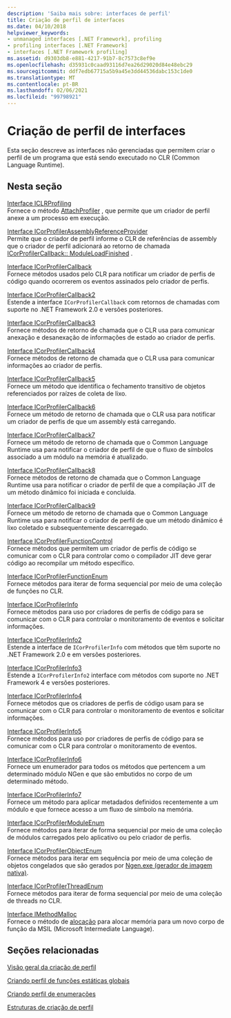 ```yaml
---
description: 'Saiba mais sobre: interfaces de perfil'
title: Criação de perfil de interfaces
ms.date: 04/10/2018
helpviewer_keywords:
- unmanaged interfaces [.NET Framework], profiling
- profiling interfaces [.NET Framework]
- interfaces [.NET Framework profiling]
ms.assetid: d9303db8-e881-4217-91b7-8c7573c8ef9e
ms.openlocfilehash: d35931c0caad93116d7ea26d29020d84e48ebc29
ms.sourcegitcommit: ddf7edb67715a5b9a45e3dd44536dabc153c1de0
ms.translationtype: MT
ms.contentlocale: pt-BR
ms.lasthandoff: 02/06/2021
ms.locfileid: "99798921"
---
```

# <a name="profiling-interfaces"></a>Criação de perfil de interfaces

Esta seção descreve as interfaces não gerenciadas que permitem criar o perfil de um programa que está sendo executado no CLR (Common Language Runtime).  
  
## <a name="in-this-section"></a>Nesta seção  

 [Interface ICLRProfiling](iclrprofiling-interface.md)  
 Fornece o método [AttachProfiler](iclrprofiling-attachprofiler-method.md) , que permite que um criador de perfil anexe a um processo em execução.  
  
 [Interface ICorProfilerAssemblyReferenceProvider](icorprofilerassemblyreferenceprovider-interface.md)  
 Permite que o criador de perfil informe o CLR de referências de assembly que o criador de perfil adicionará ao retorno de chamada [ICorProfilerCallback:: ModuleLoadFinished](icorprofilercallback-moduleloadfinished-method.md) .  
  
 [Interface ICorProfilerCallback](icorprofilercallback-interface.md)  
 Fornece métodos usados pelo CLR para notificar um criador de perfis de código quando ocorrerem os eventos assinados pelo criador de perfis.  
  
 [Interface ICorProfilerCallback2](icorprofilercallback2-interface.md)  
 Estende a interface `ICorProfilerCallback` com retornos de chamadas com suporte no .NET Framework 2.0 e versões posteriores.  
  
 [Interface ICorProfilerCallback3](icorprofilercallback3-interface.md)  
 Fornece métodos de retorno de chamada que o CLR usa para comunicar anexação e desanexação de informações de estado ao criador de perfis.  
  
 [Interface ICorProfilerCallback4](icorprofilercallback4-interface.md)  
 Fornece métodos de retorno de chamada que o CLR usa para comunicar informações ao criador de perfis.  
  
 [Interface ICorProfilerCallback5](icorprofilercallback5-interface.md)  
 Fornece um método que identifica o fechamento transitivo de objetos referenciados por raízes de coleta de lixo.  
  
 [Interface ICorProfilerCallback6](icorprofilercallback6-interface.md)  
 Fornece um método de retorno de chamada que o CLR usa para notificar um criador de perfis de que um assembly está carregando.  
  
 [Interface ICorProfilerCallback7](icorprofilercallback7-interface.md)  
 Fornece um método de retorno de chamada que o Common Language Runtime usa para notificar o criador de perfil de que o fluxo de símbolos associado a um módulo na memória é atualizado.  

[Interface ICorProfilerCallback8](icorprofilercallback8-interface.md)  
Fornece métodos de retorno de chamada que o Common Language Runtime usa para notificar o criador de perfil de que a compilação JIT de um método dinâmico foi iniciada e concluída.

[Interface ICorProfilerCallback9](icorprofilercallback9-interface.md)  
Fornece um método de retorno de chamada que o Common Language Runtime usa para notificar o criador de perfil de que um método dinâmico é lixo coletado e subsequentemente descarregado.

 [Interface ICorProfilerFunctionControl](icorprofilerfunctioncontrol-interface.md)  
 Fornece métodos que permitem um criador de perfis de código se comunicar com o CLR para controlar como o compilador JIT deve gerar código ao recompilar um método específico.  
  
 [Interface ICorProfilerFunctionEnum](icorprofilerfunctionenum-interface.md)  
 Fornece métodos para iterar de forma sequencial por meio de uma coleção de funções no CLR.  
  
 [Interface ICorProfilerInfo](icorprofilerinfo-interface.md)  
 Fornece métodos para uso por criadores de perfis de código para se comunicar com o CLR para controlar o monitoramento de eventos e solicitar informações.  
  
 [Interface ICorProfilerInfo2](icorprofilerinfo2-interface.md)  
 Estende a interface de `ICorProfilerInfo` com métodos que têm suporte no .NET Framework 2.0 e em versões posteriores.  
  
 [Interface ICorProfilerInfo3](icorprofilerinfo3-interface.md)  
 Estende a `ICorProfilerInfo2` interface com métodos com suporte no .NET Framework 4 e versões posteriores.  
  
 [Interface ICorProfilerInfo4](icorprofilerinfo4-interface.md)  
 Fornece métodos que os criadores de perfis de código usam para se comunicar com o CLR para controlar o monitoramento de eventos e solicitar informações.  
  
 [Interface ICorProfilerInfo5](icorprofilerinfo5-interface.md)  
 Fornece métodos para uso por criadores de perfis de código para se comunicar com o CLR para controlar o monitoramento de eventos.  
  
 [Interface ICorProfilerInfo6](icorprofilerinfo6-interface.md)  
 Fornece um enumerador para todos os métodos que pertencem a um determinado módulo NGen e que são embutidos no corpo de um determinado método.  
  
 [Interface ICorProfilerInfo7](icorprofilerinfo7-interface.md)  
 Fornece um método para aplicar metadados definidos recentemente a um módulo e que fornece acesso a um fluxo de símbolo na memória.  
  
 [Interface ICorProfilerModuleEnum](icorprofilermoduleenum-interface.md)  
 Fornece métodos para iterar de forma sequencial por meio de uma coleção de módulos carregados pelo aplicativo ou pelo criador de perfis.  
  
 [Interface ICorProfilerObjectEnum](icorprofilerobjectenum-interface.md)  
 Fornece métodos para iterar em sequência por meio de uma coleção de objetos congelados que são gerados por [Ngen.exe (gerador de imagem nativa)](../../tools/ngen-exe-native-image-generator.md).  
  
 [Interface ICorProfilerThreadEnum](icorprofilerthreadenum-interface.md)  
 Fornece métodos para iterar de forma sequencial por meio de uma coleção de threads no CLR.  
  
 [Interface IMethodMalloc](imethodmalloc-interface.md)  
 Fornece o método de [alocação](imethodmalloc-alloc-method.md) para alocar memória para um novo corpo de função da MSIL (Microsoft Intermediate Language).  
  
## <a name="related-sections"></a>Seções relacionadas  

 [Visão geral da criação de perfil](profiling-overview.md)  
  
 [Criando perfil de funções estáticas globais](profiling-global-static-functions.md)  
  
 [Criando perfil de enumerações](profiling-enumerations.md)  
  
 [Estruturas de criação de perfil](profiling-structures.md)
